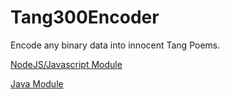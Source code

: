 # Tang300Encoder

Encode any binary data into innocent Tang Poems.

[NodeJS/Javascript Module](https://github.com/wsmlby/Tang300Encoder/tree/master/node)

[Java Module](https://github.com/wsmlby/Tang300Encoder/tree/master/java)
